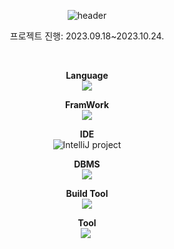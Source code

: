 <div align="center">

![header](https://capsule-render.vercel.app/api?type=waving&color=auto&height=200&section=header&text=TeamProject%20JobStartUp&fontSize=70&fontColor=#000000)

</div>

<div align="center">

프로젝트 진행: 2023.09.18~2023.10.24.

</div>


<br/>

<div align="center">
  
**Language**<br/>
<img src="https://img.shields.io/badge/Javascript-F7DF1E?style=flat&logo=Javascript&logoColor=white"/><br/>

**FramWork**<br/>
<img src="https://img.shields.io/badge/Spring Boot-6DB33F?style=flat&logo=Spring Boot&logoColor=white"/><br/>

**IDE**<br/>
<img src="https://camo.githubusercontent.com/ef267aea189c6ccd80b6df90b7fb819f127811d4099a4cf0d9653e46703eb84b/687474703a2f2f6a622e67672f6261646765732f6f6666696369616c2d666c61742d7371756172652e737667" alt="IntelliJ project" data-canonical-src="http://jb.gg/badges/official-flat-square.svg" style="max-width: 100%;"><br/>

**DBMS**<br/>
<img src="https://img.shields.io/badge/Oracle-F80000?style=flat&logo=Oracle&logoColor=white"/><br/>

**Build Tool**<br/>
<img src="https://img.shields.io/badge/Gradle-02303A?style=flat&logo=Gradle&logoColor=white"/><br/>

**Tool**<br/>
<img src="https://img.shields.io/badge/Figma-F24E1E?style=flat&logo=Figma&logoColor=white"/>&nbsp;


</div>
